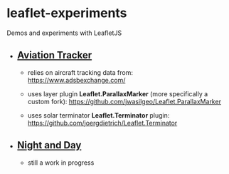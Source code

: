 # leaflet-experiments

Demos and experiments with LeafletJS

- ## [Aviation Tracker](https://jwasilgeo.github.io/leaflet-experiments/aviation/)

  - relies on aircraft tracking data from: https://www.adsbexchange.com/

  - uses layer plugin **Leaflet.ParallaxMarker** (more specifically a custom fork): https://github.com/jwasilgeo/Leaflet.ParallaxMarker

  - uses solar terminator **Leaflet.Terminator** plugin: https://github.com/joergdietrich/Leaflet.Terminator

- ## [Night and Day](https://jwasilgeo.github.io/leaflet-experiments/night-and-day/)

  - still a work in progress
